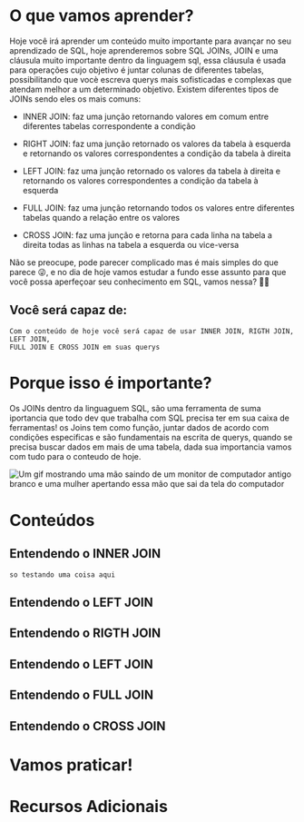 # O que vamos aprender?
  Hoje você irá aprender um conteúdo muito importante para avançar no seu
  aprendizado de SQL, hoje aprenderemos sobre SQL JOINs, JOIN e uma cláusula muito
  importante dentro da linguagem sql, essa cláusula é usada para operações
  cujo objetivo é juntar colunas de diferentes tabelas, possibilitando que vocè
  escreva querys mais sofisticadas e complexas que atendam melhor a um determinado
  objetivo. Existem diferentes tipos de JOINs sendo eles os mais comuns:

  * INNER JOIN: faz uma junção retornando valores em comum entre diferentes tabelas 
    correspondente a condição

  * RIGHT JOIN: faz uma junção retornado os valores da tabela à esquerda e retornando
    os valores correspondentes a condição da tabela à direita

  * LEFT JOIN: faz uma junção retornado os valores da tabela à direita e retornando
    os valores correspondentes a condição da tabela à esquerda

  * FULL JOIN: faz uma junção retornando todos os valores entre diferentes tabelas
    quando a relação entre os valores

  * CROSS JOIN: faz uma junção e retorna para cada linha na tabela a direita 
    todas as linhas na tabela a esquerda ou vice-versa

  Não se preocupe, pode parecer complicado mas é mais simples do que parece :stuck_out_tongue_winking_eye:, e no
  dia de hoje vamos estudar a fundo esse assunto para que você possa aperfeçoar seu conhecimento
  em SQL, vamos nessa? :rocket::rocket:

  ## Você será capaz de:
    Com o conteúdo de hoje você será capaz de usar INNER JOIN, RIGTH JOIN, LEFT JOIN,
    FULL JOIN E CROSS JOIN em suas querys

# Porque isso é importante?
  Os JOINs dentro da linguaguem SQL, são uma ferramenta de suma iportancia que 
  todo dev que trabalha com SQL precisa ter em sua caixa de ferramentas! os Joins 
  tem como função, juntar dados de acordo com condições especificas e são fundamentais
  na escrita de querys, quando se precisa buscar dados em mais de uma tabela, dada sua importancia 
  vamos com tudo para o conteudo de hoje. 

  <img src="https://media4.giphy.com/media/J4JSpIwM6y3Q6xnHgg/200.webp?cid=ecf05e47dngwjz1ezw618lkzhkti3msp24vvocxexjr32crf&rid=200.webp&ct=g" alt="Um gif mostrando uma mão saindo de um monitor de computador antigo branco e uma mulher apertando essa mão que sai da tela do computador">
  
# Conteúdos
  ## Entendendo o INNER JOIN
    so testando uma coisa aqui

  ## Entendendo o LEFT JOIN

  ## Entendendo o RIGTH JOIN

  ## Entendendo o LEFT JOIN

  ## Entendendo o FULL JOIN

  ## Entendendo o CROSS JOIN

# Vamos praticar!

# Recursos Adicionais

